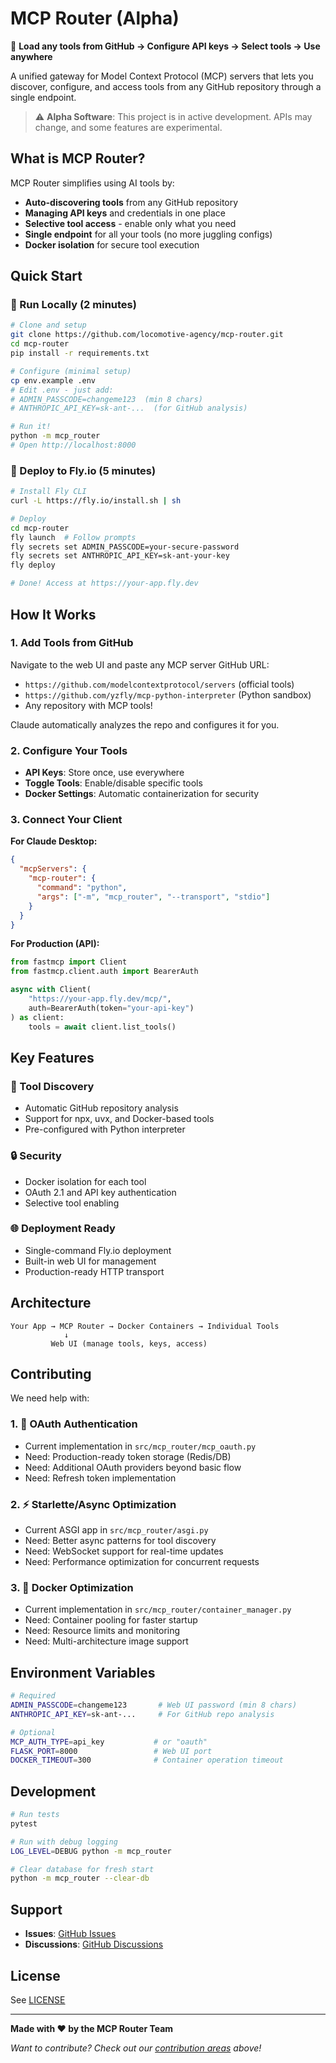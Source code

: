 # MCP Router (Alpha)

🚀 **Load any tools from GitHub → Configure API keys → Select tools → Use anywhere**

A unified gateway for Model Context Protocol (MCP) servers that lets you discover, configure, and access tools from any GitHub repository through a single endpoint.

> ⚠️ **Alpha Software**: This project is in active development. APIs may change, and some features are experimental.

## What is MCP Router?

MCP Router simplifies using AI tools by:
- **Auto-discovering tools** from any GitHub repository
- **Managing API keys** and credentials in one place  
- **Selective tool access** - enable only what you need
- **Single endpoint** for all your tools (no more juggling configs)
- **Docker isolation** for secure tool execution

## Quick Start

### 🏃 Run Locally (2 minutes)

```bash
# Clone and setup
git clone https://github.com/locomotive-agency/mcp-router.git
cd mcp-router
pip install -r requirements.txt

# Configure (minimal setup)
cp env.example .env
# Edit .env - just add:
# ADMIN_PASSCODE=changeme123  (min 8 chars)
# ANTHROPIC_API_KEY=sk-ant-...  (for GitHub analysis)

# Run it!
python -m mcp_router
# Open http://localhost:8000
```

### 🚀 Deploy to Fly.io (5 minutes)

```bash
# Install Fly CLI
curl -L https://fly.io/install.sh | sh

# Deploy
cd mcp-router
fly launch  # Follow prompts
fly secrets set ADMIN_PASSCODE=your-secure-password
fly secrets set ANTHROPIC_API_KEY=sk-ant-your-key
fly deploy

# Done! Access at https://your-app.fly.dev
```

## How It Works

### 1. Add Tools from GitHub

Navigate to the web UI and paste any MCP server GitHub URL:
- `https://github.com/modelcontextprotocol/servers` (official tools)
- `https://github.com/yzfly/mcp-python-interpreter` (Python sandbox)
- Any repository with MCP tools!

Claude automatically analyzes the repo and configures it for you.

### 2. Configure Your Tools

- **API Keys**: Store once, use everywhere
- **Toggle Tools**: Enable/disable specific tools
- **Docker Settings**: Automatic containerization for security

### 3. Connect Your Client

**For Claude Desktop:**
```json
{
  "mcpServers": {
    "mcp-router": {
      "command": "python",
      "args": ["-m", "mcp_router", "--transport", "stdio"]
    }
  }
}
```

**For Production (API):**
```python
from fastmcp import Client
from fastmcp.client.auth import BearerAuth

async with Client(
    "https://your-app.fly.dev/mcp/",
    auth=BearerAuth(token="your-api-key")
) as client:
    tools = await client.list_tools()
```

## Key Features

### 🔧 Tool Discovery
- Automatic GitHub repository analysis
- Support for npx, uvx, and Docker-based tools
- Pre-configured with Python interpreter

### 🔒 Security
- Docker isolation for each tool
- OAuth 2.1 and API key authentication
- Selective tool enabling

### 🌐 Deployment Ready
- Single-command Fly.io deployment
- Built-in web UI for management
- Production-ready HTTP transport

## Architecture

```
Your App → MCP Router → Docker Containers → Individual Tools
            ↓
         Web UI (manage tools, keys, access)
```

## Contributing

We need help with:

### 1. 🔐 OAuth Authentication
- Current implementation in `src/mcp_router/mcp_oauth.py`
- Need: Production-ready token storage (Redis/DB)
- Need: Additional OAuth providers beyond basic flow
- Need: Refresh token implementation

### 2. ⚡ Starlette/Async Optimization
- Current ASGI app in `src/mcp_router/asgi.py`
- Need: Better async patterns for tool discovery
- Need: WebSocket support for real-time updates
- Need: Performance optimization for concurrent requests

### 3. 🐳 Docker Optimization
- Current implementation in `src/mcp_router/container_manager.py`
- Need: Container pooling for faster startup
- Need: Resource limits and monitoring
- Need: Multi-architecture image support

## Environment Variables

```bash
# Required
ADMIN_PASSCODE=changeme123       # Web UI password (min 8 chars)
ANTHROPIC_API_KEY=sk-ant-...     # For GitHub repo analysis

# Optional
MCP_AUTH_TYPE=api_key           # or "oauth" 
FLASK_PORT=8000                 # Web UI port
DOCKER_TIMEOUT=300              # Container operation timeout
```

## Development

```bash
# Run tests
pytest

# Run with debug logging
LOG_LEVEL=DEBUG python -m mcp_router

# Clear database for fresh start
python -m mcp_router --clear-db
```

## Support

- **Issues**: [GitHub Issues](https://github.com/locomotive-agency/mcp-router/issues)
- **Discussions**: [GitHub Discussions](https://github.com/locomotive-agency/mcp-router/discussions)

## License

See [LICENSE](LICENSE)

---

**Made with ❤️ by the MCP Router Team**

*Want to contribute? Check out our [contribution areas](#contributing) above!*